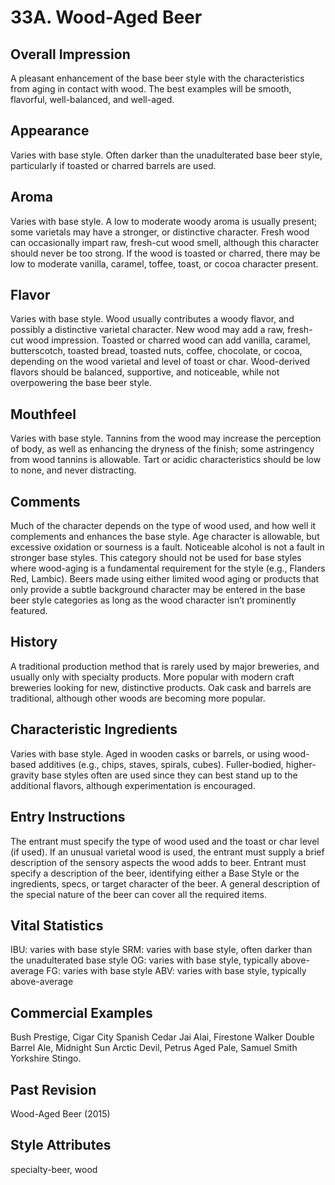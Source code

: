 # 33A. Wood-Aged Beer

## Overall Impression

A pleasant enhancement of the base beer style with the characteristics from aging in contact with wood. The best examples will be smooth, flavorful, well-balanced, and well-aged.

## Appearance

Varies with base style. Often darker than the unadulterated base beer style, particularly if toasted or charred barrels are used.

## Aroma

Varies with base style. A low to moderate woody aroma is usually present; some varietals may have a stronger, or distinctive character. Fresh wood can occasionally impart raw, fresh-cut wood smell, although this character should never be too strong. If the wood is toasted or charred, there may be low to moderate vanilla, caramel, toffee, toast, or cocoa character present.

## Flavor

Varies with base style. Wood usually contributes a woody flavor, and possibly a distinctive varietal character. New wood may add a raw, fresh-cut wood impression. Toasted or charred wood can add vanilla, caramel, butterscotch, toasted bread, toasted nuts, coffee, chocolate, or cocoa, depending on the wood varietal and level of toast or char. Wood-derived flavors should be balanced, supportive, and noticeable, while not overpowering the base beer style.

## Mouthfeel

Varies with base style. Tannins from the wood may increase the perception of body, as well as enhancing the dryness of the finish; some astringency from wood tannins is allowable. Tart or acidic characteristics should be low to none, and never distracting.

## Comments

Much of the character depends on the type of wood used, and how well it complements and enhances the base style. Age character is allowable, but excessive oxidation or sourness is a fault. Noticeable alcohol is not a fault in stronger base styles. This category should not be used for base styles where wood-aging is a fundamental requirement for the style (e.g., Flanders Red, Lambic). Beers made using either limited wood aging or products that only provide a subtle background character may be entered in the base beer style categories as long as the wood character isn’t prominently featured.

## History

A traditional production method that is rarely used by major breweries, and usually only with specialty products. More popular with modern craft breweries looking for new, distinctive products. Oak cask and barrels are traditional, although other woods are becoming more popular.

## Characteristic Ingredients

Varies with base style. Aged in wooden casks or barrels, or using wood-based additives (e.g., chips, staves, spirals, cubes). Fuller-bodied, higher-gravity base styles often are used since they can best stand up to the additional flavors, although experimentation is encouraged.

## Entry Instructions

The entrant must specify the type of wood used and the toast or char level (if used). If an unusual varietal wood is used, the entrant must supply a brief description of the sensory aspects the wood adds to beer. Entrant must specify a description of the beer, identifying either a Base Style or the ingredients, specs, or target character of the beer. A general description of the special nature of the beer can cover all the required items.

## Vital Statistics

IBU: varies with base style
SRM: varies with base style, often darker than the unadulterated base style
OG: varies with base style, typically above-average
FG: varies with base style
ABV: varies with base style, typically above-average

## Commercial Examples

Bush Prestige, Cigar City Spanish Cedar Jai Alai, Firestone Walker Double Barrel Ale, Midnight Sun Arctic Devil, Petrus Aged Pale, Samuel Smith Yorkshire Stingo.

## Past Revision

Wood-Aged Beer (2015)

## Style Attributes

specialty-beer, wood